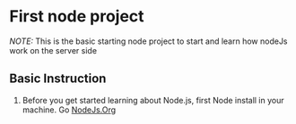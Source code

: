 #  First node project
 _NOTE:_ This is the basic starting node project to start and learn how  nodeJs work on the server side
##  Basic Instruction
1. Before you get started learning about Node.js, first Node install in your machine.
 Go [NodeJs.Org](https://nodejs.org)

